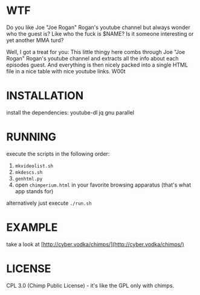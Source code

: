 WTF
===

Do you like Joe "Joe Rogan" Rogan's youtube channel but always wonder who the guest is? Like who the fuck is $NAME? Is it someone interesting or yet another MMA turd? 

Well, I got a treat for you: This little thingy here combs through Joe "Joe Rogan" Rogan's youtube channel and extracts all the info about each episodes guest. And everything is then nicely packed into a single HTML file in a nice table with nice youtube links. W00t


INSTALLATION
============

install the dependencies:
youtube-dl
jq
gnu parallel 


RUNNING
=======
execute the scripts in the following order:

1. `mkvideolist.sh`
2. `mkdescs.sh`
3. `genhtml.py`
4. open `chimperium.html` in your favorite browsing apparatus (that's what app stands for) 

alternatively just execute `./run.sh`


EXAMPLE
=======

take a look at [http://cyber.vodka/chimps/](http://cyber.vodka/chimps/) 


LICENSE
=======

CPL 3.0 (Chimp Public License) - it's like the GPL only with chimps. 
